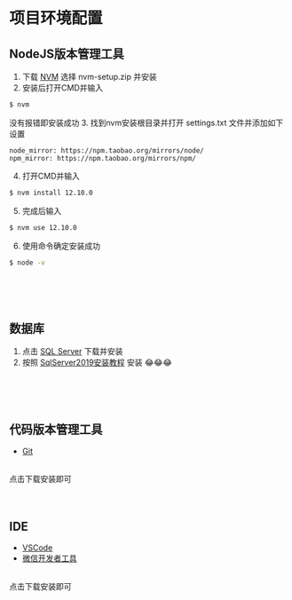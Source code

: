 # 项目环境配置

## NodeJS版本管理工具
1. 下载 [NVM](https://github.com/coreybutler/nvm-windows/releases) 选择 nvm-setup.zip 并安装
2. 安装后打开CMD并输入
```bash
$ nvm
```
没有报错即安装成功
3. 找到nvm安装根目录并打开 settings.txt 文件并添加如下设置
```
node_mirror: https://npm.taobao.org/mirrors/node/
npm_mirror: https://npm.taobao.org/mirrors/npm/
```
4. 打开CMD并输入
```bash
$ nvm install 12.10.0
```
5. 完成后输入
```bash
$ nvm use 12.10.0
```
6. 使用命令确定安装成功
```bash
$ node -v
```
<br>
<br>
<br>

## 数据库
1. 点击 [SQL Server](https://go.microsoft.com/fwlink/?linkid=866662) 下载并安装
2. 按照 [SqlServer2019安装教程](https://blog.csdn.net/qq_33556442/article/details/102848891) 安装 &#x1F602;&#x1F602;&#x1F602;
<br>
<br>
<br>

## 代码版本管理工具
* [Git](https://git-scm.com/downloads)
<br>
点击下载安装即可
<br>
<br>
<br>

## IDE
* [VSCode](https://code.visualstudio.com/)
* [微信开发者工具](https://developers.weixin.qq.com/miniprogram/dev/devtools/download.html)
<br>
点击下载安装即可